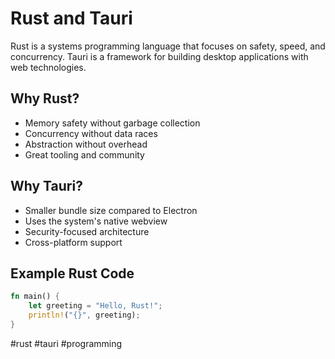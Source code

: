 # Rust and Tauri

Rust is a systems programming language that focuses on safety, speed, and concurrency. Tauri is a framework for building desktop applications with web technologies.

## Why Rust?

- Memory safety without garbage collection
- Concurrency without data races
- Abstraction without overhead
- Great tooling and community

## Why Tauri?

- Smaller bundle size compared to Electron
- Uses the system's native webview
- Security-focused architecture
- Cross-platform support

## Example Rust Code

```rust
fn main() {
    let greeting = "Hello, Rust!";
    println!("{}", greeting);
}
```

#rust #tauri #programming
